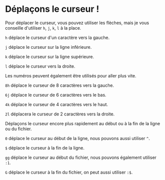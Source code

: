 # Déplaçons le curseur !

Pour déplacer le curseur, vous pouvez utiliser les flèches, mais je vous conseille d'utiliser `h`, `j`, `k`, `l` à la place.

`h` déplace le curseur d'un caractère vers la gauche.

`j` déplace le curseur sur la ligne inférieure.

`k` déplace le curseur sur la ligne supérieure.

`l` déplace le curseur vers la droite.

Les numéros peuvent également être utilisés pour aller plus vite.

`8h` déplace le curseur de 8 caractères vers la gauche.

`6j` déplace le curseur de 6 caractères vers le bas.

`4k` déplace le curseur de 4 caractères vers le haut.

`2l` déplacera le curseur de 2 caractères vers la droite.

Déplaçons le curseur encore plus rapidement au début ou à la fin de la ligne ou du fichier.

`0` déplace le curseur au début de la ligne, nous pouvons aussi utiliser `^`.

`$` déplace le curseur à la fin de la ligne.

`gg` déplace le curseur au début du fichier, nous pouvons également utiliser `:1`.

`G` déplace le curseur à la fin du fichier, on peut aussi utiliser `:$`.

